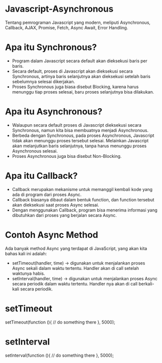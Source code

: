 # Javascript-Asynchronous

Tentang pemrograman Javascript yang modern, meliputi Asynchronous, Callback, AJAX, Promise, Fetch, Async Await, Error Handling.

# Apa itu Synchronous?

- Program dalam Javascript secara default akan dieksekusi baris per baris.
- Secara default, proses di Javascript akan dieksekusi secara Synchronous, artinya baris selanjutnya akan dieksekusi setelah baris sebelumnya selesai dikerjakan.
- Proses Synchronous juga biasa disebut Blocking, karena harus menunggu tiap proses selesai, baru proses selanjutnya bisa dilakukan.

# Apa itu Asynchronous?

- Walaupun secara default proses di Javascript dieksekusi secara Synchronous, namun kita bisa membuatnya menjadi Asynchronous.
- Berbeda dengan Synchronous, pada proses Asynchronous, Javascript tidak akan menunggu proses tersebut selesai. Melainkan Javascript akan melanjutkan baris selanjutnya, tanpa harus menunggu proses Asynchronous selesai.
- Proses Asynchronous juga bisa disebut Non-Blocking.

# Apa itu Callback?

- Callback merupakan mekanisme untuk memanggil kembali kode yang ada di program dari proses Async.
- Callback biasanya dibaut dalam bentuk function, dan function tersebut akan dieksekusi saat proses Async selesai.
- Dengan menggunakan Callback, program bisa menerima informasi yang dibutuhkan dari proses yang berjalan secara Async.

# Contoh Async Method

Ada banyak method Async yang terdapat di JavaScript, yang akan kita bahas kali ini adalah:

- setTimeout(handler, time) -> digunakan untuk menjalankan proses Async sekali dalam waktu tertentu. Handler akan di call setelah waktunya habis.
- setInterval(handler, time) -> digunakan untuk menjalankan proses Async secara periodik dalam waktu tertentu. Handler nya akan di call berkali-kali secara periodik.

# setTimeout

setTimeout(function (){
// do something there
}, 5000);

# setInterval

setInterval(function (){
// do something there
}, 5000);

